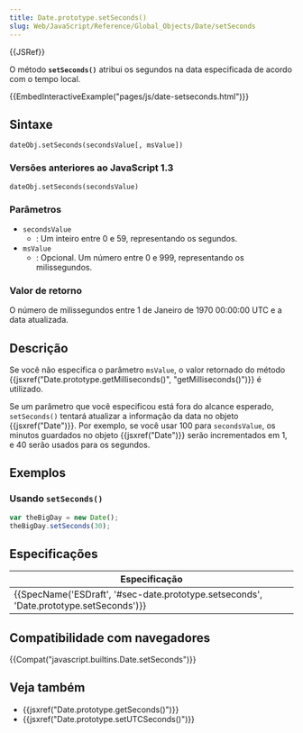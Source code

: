 ```yaml
---
title: Date.prototype.setSeconds()
slug: Web/JavaScript/Reference/Global_Objects/Date/setSeconds
---
```


{{JSRef}}

O método **`setSeconds()`** atribui os segundos na data especificada de acordo com o tempo local.

{{EmbedInteractiveExample("pages/js/date-setseconds.html")}}

## Sintaxe

```
dateObj.setSeconds(secondsValue[, msValue])
```

### Versões anteriores ao JavaScript 1.3

```
dateObj.setSeconds(secondsValue)
```

### Parâmetros

- `secondsValue`
  - : Um inteiro entre 0 e 59, representando os segundos.
- `msValue`
  - : Opcional. Um número entre 0 e 999, representando os milissegundos.

### Valor de retorno

O número de milissegundos entre 1 de Janeiro de 1970 00:00:00 UTC e a data atualizada.

## Descrição

Se você não especifica o parâmetro `msValue`, o valor retornado do método {{jsxref("Date.prototype.getMilliseconds()", "getMilliseconds()")}} é utilizado.

Se um parâmetro que você especificou está fora do alcance esperado, `setSeconds()` tentará atualizar a informação da data no objeto {{jsxref("Date")}}. Por exemplo, se você usar 100 para `secondsValue`, os minutos guardados no objeto {{jsxref("Date")}} serão incrementados em 1, e 40 serão usados para os segundos.

## Exemplos

### Usando `setSeconds()`

```js
var theBigDay = new Date();
theBigDay.setSeconds(30);
```

## Especificações

| Especificação                                                                                                        |
| -------------------------------------------------------------------------------------------------------------------- |
| {{SpecName('ESDraft', '#sec-date.prototype.setseconds', 'Date.prototype.setSeconds')}} |

## Compatibilidade com navegadores

{{Compat("javascript.builtins.Date.setSeconds")}}

## Veja também

- {{jsxref("Date.prototype.getSeconds()")}}
- {{jsxref("Date.prototype.setUTCSeconds()")}}
